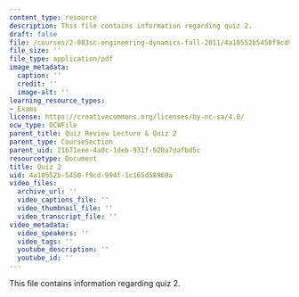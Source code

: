 ```yaml
---
content_type: resource
description: This file contains information regarding quiz 2.
draft: false
file: /courses/2-003sc-engineering-dynamics-fall-2011/4a10552b5450f9cd994f1c165d58969a_MIT2_003SCF11_quiz2.pdf
file_size: ''
file_type: application/pdf
image_metadata:
  caption: ''
  credit: ''
  image-alt: ''
learning_resource_types:
- Exams
license: https://creativecommons.org/licenses/by-nc-sa/4.0/
ocw_type: OCWFile
parent_title: Quiz Review Lecture & Quiz 2
parent_type: CourseSection
parent_uid: 21b71eee-4a0c-1deb-931f-920a7dafbd5c
resourcetype: Document
title: Quiz 2
uid: 4a10552b-5450-f9cd-994f-1c165d58969a
video_files:
  archive_url: ''
  video_captions_file: ''
  video_thumbnail_file: ''
  video_transcript_file: ''
video_metadata:
  video_speakers: ''
  video_tags: ''
  youtube_description: ''
  youtube_id: ''
---
```

This file contains information regarding quiz 2.
